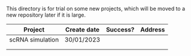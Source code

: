 This directory is for trial on some new projects, which will be moved to a new repository later if it is large.

| Project          | Create date | Success? | Address |
| ---------------- | ----------- | -------- | ------- |
| scRNA simulation | 30/01/2023  |          |         |
|                  |             |          |         |
|                  |             |          |         |

